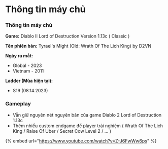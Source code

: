# Thông tin máy chủ

### Thông tin máy chủ

**Game:** Diablo II Lord of Destruction Version 1.13c ( Classic )

**Tên phiên bản:** Tyrael's Might (Old: Wrath Of The Lich King) by D2VN

**Ngày ra mắt:**

* Global - 2023
* Vietnam - 2011

**Ladder (Mùa hiện tại):**

* S19 (08.14.2023)



### Gameplay

* Vẫn giữ nguyên nét nguyên bản của game Diablo 2 Lord of Destruction 1.13c
* Thêm nhiều custom endgame để player trải nghiệm ( Wrath Of The Lich King / Raise Of Uber / Secret Cow Level 2 / ... )

{% embed url="https://www.youtube.com/watch?v=Z-J6FwWw6ps" %}

&#x20;

